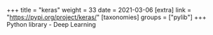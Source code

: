 +++
title = "keras"
weight = 33
date = 2021-03-06
[extra]
link = "https://pypi.org/project/keras/"
[taxonomies]
groups = ["pylib"]
+++
Python library - Deep Learning

